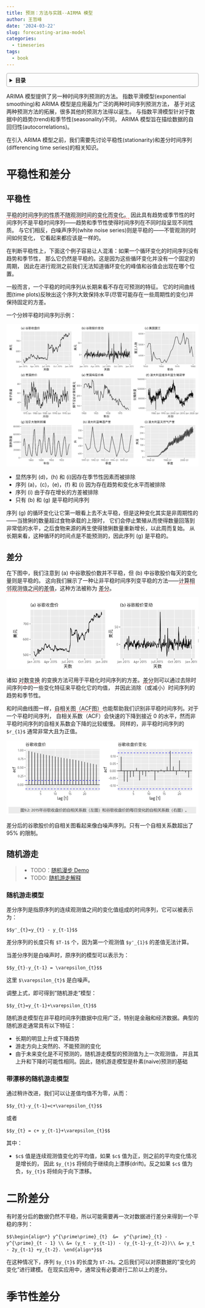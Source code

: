 ```yaml
---
title: 预测：方法与实践--AIRMA 模型
author: 王哲峰
date: '2024-03-22'
slug: forecasting-arima-model
categories:
  - timeseries
tags:
  - book
---
```


<style>
details {
    border: 1px solid #aaa;
    border-radius: 4px;
    padding: .5em .5em 0;
}
summary {
    font-weight: bold;
    margin: -.5em -.5em 0;
    padding: .5em;
}
details[open] {
    padding: .5em;
}
details[open] summary {
    border-bottom: 1px solid #aaa;
    margin-bottom: .5em;
}
img {
    pointer-events: none;
}
</style>

<details><summary>目录</summary><p>

- [平稳性和差分](#平稳性和差分)
    - [平稳性](#平稳性)
    - [差分](#差分)
    - [随机游走](#随机游走)
        - [随机游走模型](#随机游走模型)
        - [带漂移的随机游走模型](#带漂移的随机游走模型)
- [二阶差分](#二阶差分)
- [季节性差分](#季节性差分)
</p></details><p></p>

ARIMA 模型提供了另一种时间序列预测的方法。
指数平滑模型(exponential smoothing)和 ARIMA 模型是应用最为广泛的两种时间序列预测方法，
基于对这两种预测方法的拓展，很多其他的预测方法得以诞生。
与指数平滑模型针对于数据中的趋势(trend)和季节性(seasonality)不同，
ARIMA 模型旨在描绘数据的自回归性(autocorrelations)。

在引入 ARIMA 模型之前，我们需要先讨论平稳性(stationarity)和差分时间序列(differencing time series)的相关知识。

# 平稳性和差分

## 平稳性

<span style='border-bottom:1.5px dashed red;'>平稳的时间序列的性质不随观测时间的变化而变化。</span> 
因此具有趋势或季节性的时间序列不是平稳时间序列——趋势和季节性使得时间序列在不同时段呈现不同性质。
与它们相反，白噪声序列(white noise series)则是平稳的——不管观测的时间如何变化，
它看起来都应该是一样的。

在判断平稳性上，下面这个例子容易让人混淆：如果一个循环变化的时间序列没有趋势和季节性，
那么它仍然是平稳的。这是因为这些循环变化并没有一个固定的周期，
因此在进行观测之前我们无法知道循环变化的峰值和谷值会出现在哪个位置。

一般而言，一个平稳的时间序列从长期来看不存在可预测的特征。
它的时间曲线图(time plots)反映出这个序列大致保持水平(尽管可能存在一些周期性的变化)并保持固定的方差。

一个分辨平稳时间序列示例：

![img](images/stable.png)

* 显然序列 (d)，(h) 和 (i)因存在季节性因素而被排除
* 序列 (a)，(c)，(e)，(f) 和 (i) 因为存在趋势和变化水平而被排除
* 序列 (i) 由于存在增长的方差被排除
* 只有 (b) 和 (g) 是平稳时间序列

序列 (g) 的循环变化让它第一眼看上去不太平稳，但是这种变化其实是非周期性的——当猞猁的数量超过食物承载的上限时，
它们会停止繁殖从而使得数量回落到非常低的水平，之后食物来源的再生使得猞猁数量重新增长，以此周而复始。
从长期来看，这种循环的时间点是不能预测的，因此序列 (g) 是平稳的。

## 差分

在下图中，我们注意到 (a) 中谷歌股价数并不平稳，但 (b) 中谷歌股价每天的变化量则是平稳的。
这向我们展示了一种让非平稳时间序列变平稳的方法——<span style='border-bottom:1.5px dashed red;'>计算相邻观测值之间的差值</span>，这种方法被称为 <span style='border-bottom:1.5px dashed red;'>差分</span>。

![img](images/ab.png)

诸如 <span style='border-bottom:1.5px dashed red;'>对数变换</span> 的变换方法可用于平稳化时间序列的方差。<span style='border-bottom:1.5px dashed red;'>差分</span>则可以通过去除时间序列中的一些变化特征来平稳化它的均值，
并因此消除（或减小）时间序列的趋势和季节性。

和时间曲线图一样，<span style='border-bottom:1.5px dashed red;'>自相关图（ACF图）</span>也能帮助我们识别非平稳时间序列。对于一个平稳时间序列，
自相关系数（ACF）会快速的下降到接近 0 的水平，然而非平稳时间序列的自相关系数会下降的比较缓慢。
同样的，非平稳时间序列的 `$r_{1}$` 通常非常大且为正值。

![img](images/acf.png)

差分后的谷歌股价的自相关图看起来像白噪声序列。只有一个自相关系数超出了 95% 的限制。

## 随机游走

> * TODO：[随机漫步 Demo](https://wangzhefeng.com/note/2020/05/06/random-walk/)
> * TODO: [随机游走解释](https://wangzhefeng.com/note/2023/03/03/timeseries-stationarity-stochasticity/#%E9%9A%8F%E6%9C%BA%E6%B8%B8%E8%B5%B0)

### 随机游走模型

差分序列是指原序列的连续观测值之间的变化值组成的时间序列，它可以被表示为：

`$$y'_{t}=y_{t} - y_{t-1}$$`

差分序列的长度只有 `$T-1$` 个，因为第一个观测值 `$y'_{1}$` 的差值无法计算。

当差分序列是白噪声时，原序列的模型可以表示为：

`$$y_{t}-y_{t-1} = \varepsilon_{t}$$`

这里 `$\varepsilon_{t}$` 是白噪声。

调整上式，即可得到”随机游走”模型：

`$$y_{t}=y_{t-1}+\varepsilon_{t}$$`

随机游走模型在非平稳时间序列数据中应用广泛，特别是金融和经济数据。典型的随机游走通常具有以下特征：

* 长期的明显上升或下降趋势
* 游走方向上突然的、不能预测的变化
* 由于未来变化是不可预测的，随机游走模型的预测值为上一次观测值，
  并且其上升和下降的可能性相同。因此，随机游走模型是朴素(naive)预测的基础

### 带漂移的随机游走模型

通过稍许改进，我们可以让差值均值不为零，从而：

`$$y_{t}-y_{t-1}=c+\varepsilon_{t}$$`

或者

`$$y_{t} = c+ y_{t-1}+\varepsilon_{t}$$`

其中：

* `$c$` 值是连续观测值变化的平均值，如果 `$c$` 值为正，则之前的平均变化情况是增长的，
  因此 `$y_{t}$` 将倾向于继续向上漂移(drift)。反之如果 `$c$` 值为负，`$y_{t}$` 将倾向于向下漂移。

# 二阶差分

有时差分后的数据仍然不平稳，所以可能需要再一次对数据进行差分来得到一个平稳的序列：

`$$\begin{align*}
y^{\prime\prime}_{t}  &=  y^{\prime}_{t} - y^{\prime}_{t - 1} \\
           &= (y_t - y_{t-1}) - (y_{t-1}-y_{t-2})\\
           &= y_t - 2y_{t-1} +y_{t-2}.
\end{align*}$$`

在这种情况下，序列 `$y_{t}$` 的长度为 `$T-2$`。之后我们可以对原数据的”变化的变化”进行建模。
在现实应用中，通常没有必要进行二阶以上的差分。

# 季节性差分